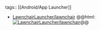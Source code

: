 tags:: [[Android/App Launcher]]

- [LawnchairLauncher/lawnchair](https://github.com/LawnchairLauncher/lawnchair)
  @@html: <a href="https://github.com/LawnchairLauncher/lawnchair/"><img src="https://github-readme-stats-astronomer.vercel.app/api/pin/?username=LawnchairLauncher&repo=lawnchair&theme=tokyonight" alt="LawnchairLauncher/lawnchair"/></a>@@